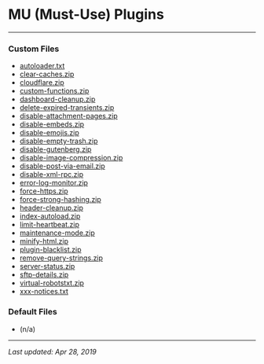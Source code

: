 # MU (Must-Use) Plugins

----

### Custom Files

* <a href="autoloader.txt">autoloader.txt</a>
* <a href="clear-caches.zip">clear-caches.zip</a>
* <a href="cloudflare.zip">cloudflare.zip</a>
* <a href="custom-functions.zip">custom-functions.zip</a>
* <a href="dashboard-cleanup.zip">dashboard-cleanup.zip</a>
* <a href="delete-expired-transients.zip">delete-expired-transients.zip</a>
* <a href="disable-attachment-pages.zip">disable-attachment-pages.zip</a>
* <a href="disable-embeds.zip">disable-embeds.zip</a>
* <a href="disable-emojis.zip">disable-emojis.zip</a>
* <a href="disable-empty-trash.zip">disable-empty-trash.zip</a>
* <a href="disable-gutenberg.zip">disable-gutenberg.zip</a>
* <a href="disable-image-compression.zip">disable-image-compression.zip</a>
* <a href="disable-post-via-email.zip">disable-post-via-email.zip</a>
* <a href="disable-xml-rpc.zip">disable-xml-rpc.zip</a>
* <a href="error-log-monitor.zip">error-log-monitor.zip</a>
* <a href="force-https.zip">force-https.zip</a>
* <a href="force-strong-hashing.zip">force-strong-hashing.zip</a>
* <a href="header-cleanup.zip">header-cleanup.zip</a>
* <a href="index-autoload.zip">index-autoload.zip</a>
* <a href="limit-heartbeat.zip">limit-heartbeat.zip</a>
* <a href="maintenance-mode.zip">maintenance-mode.zip</a>
* <a href="minify-html.zip">minify-html.zip</a>
* <a href="plugin-blacklist.zip">plugin-blacklist.zip</a>
* <a href="remove-query-strings.zip">remove-query-strings.zip</a>
* <a href="server-status.zip">server-status.zip</a>
* <a href="sftp-details.zip">sftp-details.zip</a>
* <a href="virtual-robotstxt.zip">virtual-robotstxt.zip</a>
* <a href="xxx-notices.txt">xxx-notices.txt</a>

### Default Files

* (n/a)

----

*Last updated: Apr 28, 2019*

